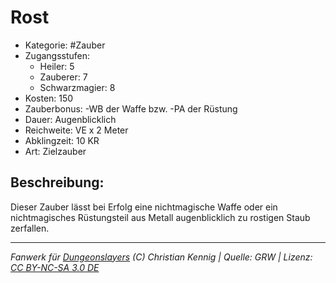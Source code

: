 # Rost

- Kategorie: #Zauber
- Zugangsstufen:
  - Heiler: 5
  - Zauberer: 7
  - Schwarzmagier: 8
- Kosten: 150
- Zauberbonus: -WB der Waffe bzw. -PA der Rüstung
- Dauer: Augenblicklich
- Reichweite: VE x 2 Meter
- Abklingzeit: 10 KR
- Art: Zielzauber

## Beschreibung:

Dieser Zauber lässt bei Erfolg eine nichtmagische Waffe oder ein nichtmagisches Rüstungsteil aus Metall augenblicklich zu rostigen Staub zerfallen.

---

_Fanwerk für [Dungeonslayers](https://www.dungeonslayers.net/) (C) Christian Kennig | Quelle: GRW | Lizenz: [CC BY-NC-SA 3.0 DE](https://creativecommons.org/licenses/by-nc-sa/3.0/de/)_

